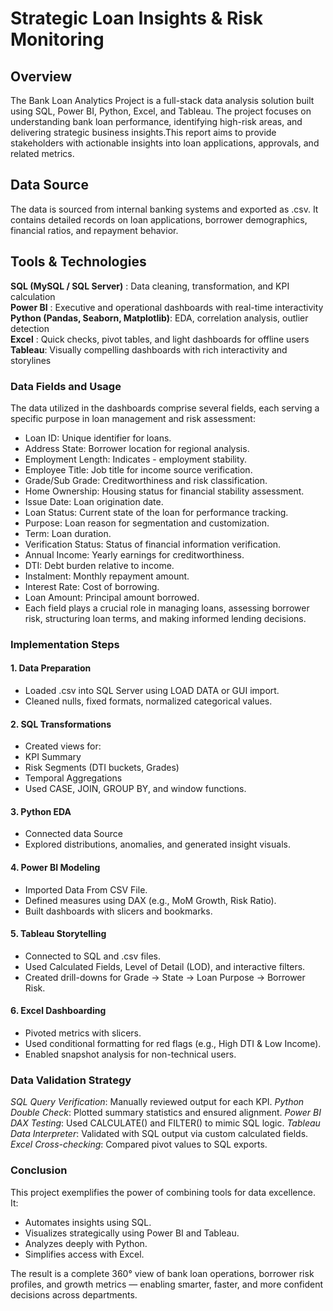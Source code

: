# Strategic Loan Insights & Risk Monitoring

## Overview
The Bank Loan Analytics Project is a full-stack data analysis solution built using SQL, Power BI, Python, Excel, and Tableau. The project focuses on understanding bank loan performance, identifying high-risk areas, and delivering strategic business insights.This report aims to provide stakeholders with actionable insights into loan applications, approvals, and related metrics.

## Data Source
The data is sourced from internal banking systems and exported as .csv. It contains detailed records on loan applications, borrower demographics, financial ratios, and repayment behavior.

## Tools & Technologies

                                                          
 **SQL (MySQL / SQL Server)** :              Data cleaning, transformation, and KPI calculation                    
 **Power BI** :                               Executive and operational dashboards with real-time interactivity     
 **Python (Pandas, Seaborn, Matplotlib)**:    EDA, correlation analysis, outlier detection                          
 **Excel** :                                  Quick checks, pivot tables, and light dashboards for offline users    
 **Tableau**:                                 Visually compelling dashboards with rich interactivity and storylines 

### Data Fields and Usage
The data utilized in the dashboards comprise several fields, each serving a specific purpose in loan management and risk assessment:

* Loan ID: Unique identifier for loans.
* Address State: Borrower location for regional analysis.
* Employment Length: Indicates - employment stability.
* Employee Title: Job title for income source verification.
* Grade/Sub Grade: Creditworthiness and risk classification.
* Home Ownership: Housing status for financial stability assessment.
* Issue Date: Loan origination date.
* Loan Status: Current state of the loan for performance tracking.
* Purpose: Loan reason for segmentation and customization.
* Term: Loan duration.
* Verification Status: Status of financial information verification.
* Annual Income: Yearly earnings for creditworthiness.
* DTI: Debt burden relative to income.
* Instalment: Monthly repayment amount.
* Interest Rate: Cost of borrowing.
* Loan Amount: Principal amount borrowed.
* Each field plays a crucial role in managing loans, assessing borrower risk, structuring loan terms, and making informed lending decisions.

 ### Implementation Steps
#### 1. Data Preparation
* Loaded .csv into SQL Server using LOAD DATA or GUI import.
* Cleaned nulls, fixed formats, normalized categorical values.

#### 2. SQL Transformations
* Created views for:
* KPI Summary
* Risk Segments (DTI buckets, Grades)
* Temporal Aggregations
* Used CASE, JOIN, GROUP BY, and window functions.

#### 3. Python EDA
* Connected data Source
* Explored distributions, anomalies, and generated insight visuals.

#### 4. Power BI Modeling
* Imported Data From CSV File.
* Defined measures using DAX (e.g., MoM Growth, Risk Ratio).
* Built dashboards with slicers and bookmarks.

#### 5. Tableau Storytelling
* Connected to SQL and .csv files.
* Used Calculated Fields, Level of Detail (LOD), and interactive filters.
* Created drill-downs for Grade → State → Loan Purpose → Borrower Risk.

#### 6. Excel Dashboarding
* Pivoted metrics with slicers.
* Used conditional formatting for red flags (e.g., High DTI & Low Income).
* Enabled snapshot analysis for non-technical users.

### Data Validation Strategy

*SQL Query Verification*: Manually reviewed output for each KPI.
*Python Double Check*: Plotted summary statistics and ensured alignment.
*Power BI DAX Testing*: Used CALCULATE() and FILTER() to mimic SQL logic.
*Tableau Data Interpreter*: Validated with SQL output via custom calculated fields.
*Excel Cross-checking*: Compared pivot values to SQL exports.

### Conclusion
This project exemplifies the power of combining tools for data excellence. It:

* Automates insights using SQL.
* Visualizes strategically using Power BI and Tableau.
* Analyzes deeply with Python.
* Simplifies access with Excel.

The result is a complete 360° view of bank loan operations, borrower risk profiles, and growth metrics — enabling smarter, faster, and more confident decisions across departments.
